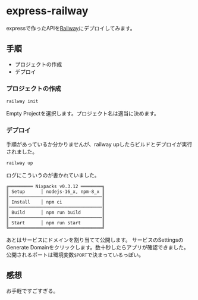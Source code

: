 # express-railway

expressで作ったAPIを[Railway](https://railway.app)にデプロイしてみます。

## 手順

- プロジェクトの作成
- デプロイ

### プロジェクトの作成

```bash
railway init
```

Empty Projectを選択します。プロジェクト名は適当に決めます。

### デプロイ

手順があっているか分かりませんが、railway upしたらビルドとデプロイが実行されました。

```bash
railway up
```

ログにこういうのが書かれていました。

```text
╔═════════ Nixpacks v0.3.12 ════════╗
║ Setup      │ nodejs-16_x, npm-8_x ║
║───────────────────────────────────║
║ Install    │ npm ci               ║
║───────────────────────────────────║
║ Build      │ npm run build        ║
║───────────────────────────────────║
║ Start      │ npm run start        ║
╚═══════════════════════════════════╝
```

あとはサービスにドメインを割り当てて公開します。
サービスのSettingsのGenerate Domainをクリックします。数十秒したらアプリが確認できました。
公開されるポートは環境変数`$PORT`で決まっているっぽい。

## 感想

お手軽ですごすぎる。
